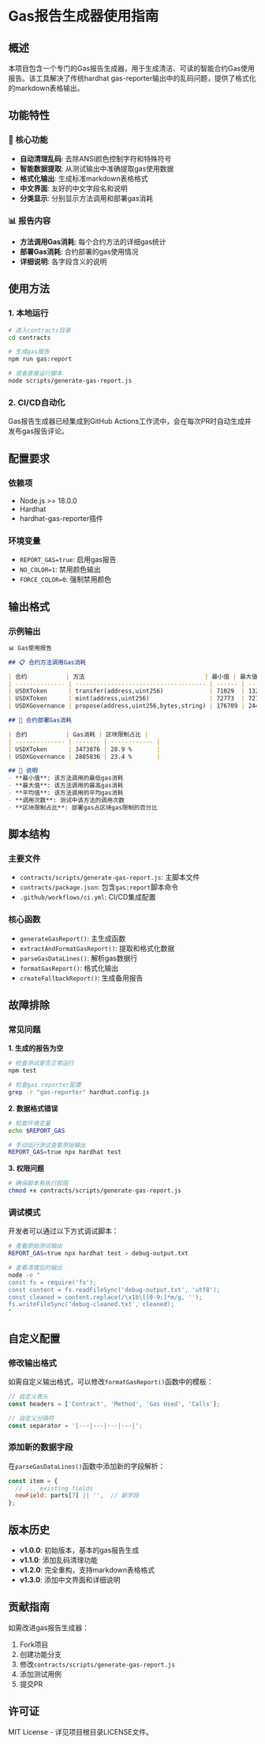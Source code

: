 # Gas报告生成器使用指南

## 概述

本项目包含一个专门的Gas报告生成器，用于生成清洁、可读的智能合约Gas使用报告。该工具解决了传统hardhat gas-reporter输出中的乱码问题，提供了格式化的markdown表格输出。

## 功能特性

### 🔧 核心功能
- **自动清理乱码**: 去除ANSI颜色控制字符和特殊符号
- **智能数据提取**: 从测试输出中准确提取gas使用数据
- **格式化输出**: 生成标准markdown表格格式
- **中文界面**: 友好的中文字段名和说明
- **分类显示**: 分别显示方法调用和部署gas消耗

### 📊 报告内容
- **方法调用Gas消耗**: 每个合约方法的详细gas统计
- **部署Gas消耗**: 合约部署的gas使用情况
- **详细说明**: 各字段含义的说明

## 使用方法

### 1. 本地运行

```bash
# 进入contracts目录
cd contracts

# 生成gas报告
npm run gas:report

# 或者直接运行脚本
node scripts/generate-gas-report.js
```

### 2. CI/CD自动化

Gas报告生成器已经集成到GitHub Actions工作流中，会在每次PR时自动生成并发布gas报告评论。

## 配置要求

### 依赖项
- Node.js >= 18.0.0
- Hardhat
- hardhat-gas-reporter插件

### 环境变量
- `REPORT_GAS=true`: 启用gas报告
- `NO_COLOR=1`: 禁用颜色输出
- `FORCE_COLOR=0`: 强制禁用颜色

## 输出格式

### 示例输出

```markdown
📊 Gas使用报告

## 📋 合约方法调用Gas消耗

| 合约           | 方法                                  | 最小值 | 最大值 | 平均值 | 调用次数 |
| -------------- | ------------------------------------- | ------ | ------ | ------ | -------- |
| USDXToken      | transfer(address,uint256)             | 71029  | 132042 | 100721 | 13       |
| USDXToken      | mint(address,uint256)                 | 72773  | 72785  | 72781  | 19       |
| USDXGovernance | propose(address,uint256,bytes,string) | 176709 | 244587 | 186382 | 38       |

## 🚀 合约部署Gas消耗

| 合约           | Gas消耗 | 区块限制占比 |
| -------------- | ------- | ------------ |
| USDXToken      | 3473876 | 28.9 %       |
| USDXGovernance | 2805836 | 23.4 %       |

## 📝 说明
- **最小值**: 该方法调用的最低gas消耗
- **最大值**: 该方法调用的最高gas消耗
- **平均值**: 该方法调用的平均gas消耗
- **调用次数**: 测试中该方法的调用次数
- **区块限制占比**: 部署gas占区块gas限制的百分比
```

## 脚本结构

### 主要文件
- `contracts/scripts/generate-gas-report.js`: 主脚本文件
- `contracts/package.json`: 包含`gas:report`脚本命令
- `.github/workflows/ci.yml`: CI/CD集成配置

### 核心函数
- `generateGasReport()`: 主生成函数
- `extractAndFormatGasReport()`: 提取和格式化数据
- `parseGasDataLines()`: 解析gas数据行
- `formatGasReport()`: 格式化输出
- `createFallbackReport()`: 生成备用报告

## 故障排除

### 常见问题

**1. 生成的报告为空**
```bash
# 检查测试是否正常运行
npm test

# 检查gas reporter配置
grep -r "gas-reporter" hardhat.config.js
```

**2. 数据格式错误**
```bash
# 检查环境变量
echo $REPORT_GAS

# 手动运行测试查看原始输出
REPORT_GAS=true npx hardhat test
```

**3. 权限问题**
```bash
# 确保脚本有执行权限
chmod +x contracts/scripts/generate-gas-report.js
```

### 调试模式

开发者可以通过以下方式调试脚本：

```bash
# 查看原始测试输出
REPORT_GAS=true npx hardhat test > debug-output.txt

# 查看清理后的输出
node -e "
const fs = require('fs');
const content = fs.readFileSync('debug-output.txt', 'utf8');
const cleaned = content.replace(/\x1b\[[0-9;]*m/g, '');
fs.writeFileSync('debug-cleaned.txt', cleaned);
"
```

## 自定义配置

### 修改输出格式

如需自定义输出格式，可以修改`formatGasReport()`函数中的模板：

```javascript
// 自定义表头
const headers = ['Contract', 'Method', 'Gas Used', 'Calls'];

// 自定义分隔符
const separator = '|---|---|---|---|';
```

### 添加新的数据字段

在`parseGasDataLines()`函数中添加新的字段解析：

```javascript
const item = {
  // ... existing fields
  newField: parts[7] || '',  // 新字段
};
```

## 版本历史

- **v1.0.0**: 初始版本，基本的gas报告生成
- **v1.1.0**: 添加乱码清理功能
- **v1.2.0**: 完全重构，支持markdown表格格式
- **v1.3.0**: 添加中文界面和详细说明

## 贡献指南

如需改进gas报告生成器：

1. Fork项目
2. 创建功能分支
3. 修改`contracts/scripts/generate-gas-report.js`
4. 添加测试用例
5. 提交PR

## 许可证

MIT License - 详见项目根目录LICENSE文件。 
